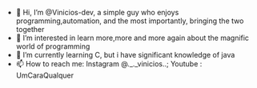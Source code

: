 - 👋 Hi, I’m @Vinicios-dev, a simple guy who enjoys programming,automation, and the most importantly, bringing the two together
- 👀 I’m interested in learn more,more and more again about the magnific world of programming
- 🌱 I’m currently learning C, but i have significant knowledge of java
- 📫 How to reach me: Instagram @._._vinicios..; Youtube : UmCaraQualquer

<!---
Vinicios-dev/Vinicios-dev is a ✨ special ✨ repository because its `README.md` (this file) appears on your GitHub profile.
You can click the Preview link to take a look at your changes.
--->
